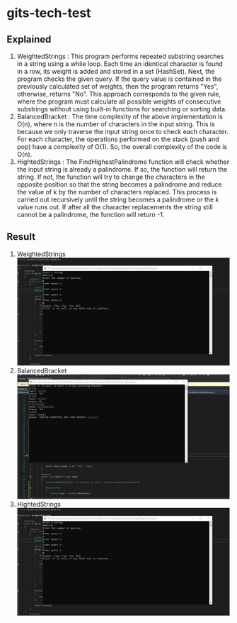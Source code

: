 # gits-tech-test

## Explained  
1. WeightedStrings : This program performs repeated substring searches in a string using a while loop. Each time an identical character is found in a row, its weight is added and stored in a set (HashSet). Next, the program checks the given query. If the query value is contained in the previously calculated set of weights, then the program returns "Yes", otherwise, returns "No". This approach corresponds to the given rule, where the program must calculate all possible weights of consecutive substrings without using built-in functions for searching or sorting data.
2. BalancedBracket : The time complexity of the above implementation is O(n), where n is the number of characters in the input string. This is because we only traverse the input string once to check each character. For each character, the operations performed on the stack (push and pop) have a complexity of O(1). So, the overall complexity of the code is O(n).
3. HightedStrings : The FindHighestPalindrome function will check whether the input string is already a palindrome. If so, the function will return the string. If not, the function will try to change the characters in the opposite position so that the string becomes a palindrome and reduce the value of k by the number of characters replaced. This process is carried out recursively until the string becomes a palindrome or the k value runs out. If after all the character replacements the string still cannot be a palindrome, the function will return -1.

## Result 
1. WeightedStrings
![result_weighted_strings](https://github.com/radyatamaa/gits-tech-test/blob/dev/result_weighted_strings.png)
2. BalancedBracket
![result_balanced_bracket](https://github.com/radyatamaa/gits-tech-test/blob/dev/result_balanced_bracket.png)
3. HightedStrings
![result_weighted_strings](https://github.com/radyatamaa/gits-tech-test/blob/dev/result_weighted_strings.png)